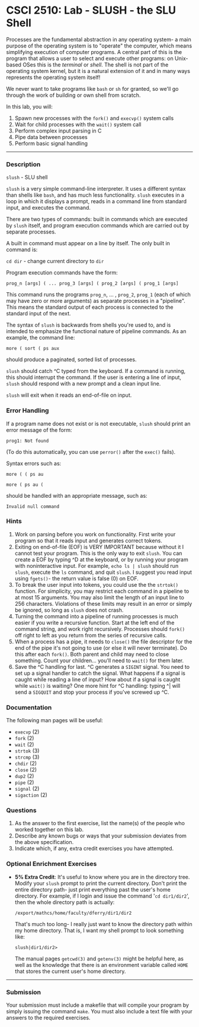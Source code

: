 # CSCI 2510: Lab - SLUSH - the SLU Shell 

Processes are the fundamental abstraction in any operating system-
a main purpose of the operating system is to "operate" the computer,
which means simplifying execution of
computer programs. A central part of this is the program that
allows a user to select and execute other programs: on Unix-based OSes
this is the *terminal* or *shell*. The shell is not part of the
operating system kernel, but it is a natural extension of it and in many
ways represents the operating system itself!

We never want to take programs like `bash` or `sh` for granted, so
we\'ll go through the work of building or own shell from scratch.

In this lab, you will:

1.  Spawn new processes with the `fork()` and `execvp()` system calls
2.  Wait for child processes with the `wait()` system call
3.  Perform complex input parsing in C
4.  Pipe data between processes
5.  Perform basic signal handling

------------------------------------------------------------------------

### Description

`slush` - SLU shell

`slush` is a very simple command-line interpreter. It uses a different
syntax than shells like `bash`, and has much less functionality. `slush`
executes in a loop in which it displays a prompt, reads in a command
line from standard input, and executes the command.

There are two types of commands: built in commands which are executed by
`slush` itself, and program execution commands which are carried out by
separate processes.

A built in command must appear on a line by itself. The only built in
command is:

`cd dir` - change current directory to `dir`

Program execution commands have the form:

`prog_n [args] ( ... prog_3 [args] ( prog_2 [args] ( prog_1 [args]`

This command runs the programs `prog_n`, \... , `prog_2`, `prog_1` (each
of which may have zero or more arguments) as separate processes in a
\"pipeline\". This means the standard output of each process is
connected to the standard input of the next.

The syntax of `slush` is backwards from shells you\'re used to, and is
intended to emphasize the functional nature of pipeline commands. As an
example, the command line:

`more ( sort ( ps aux `

should produce a paginated, sorted list of processes.

`slush` should catch \^C typed from the keyboard. If a command is
running, this should interrupt the command. If the user is entering a
line of input, `slush` should respond with a new prompt and a clean
input line.

`slush` will exit when it reads an end-of-file on input.

### Error Handling

If a program name does not exist or is not executable, `slush` should
print an error message of the form:

`prog1: Not found`

(To do this automatically, you can use `perror()` after the `exec()`
fails).

Syntax errors such as:

`more ( ( ps au`

`more ( ps au (`

should be handled with an appropriate message, such as:

`Invalid null command`

### Hints

1.  Work on parsing before you work on functionality. First write your
    program so that it reads input and generates correct tokens.
2.  Exiting on end-of-file (EOF) is VERY IMPORTANT because without it I
    cannot test your program. This is the only way to exit `slush`. You
    can create a EOF by typing \^D at the keyboard, or by running your
    program with noninteractive input. For example, `echo ls | slush`
    should run `slush`, execute the `ls` command, and quit `slush`. I
    suggest you read input using `fgets()`- the return value is
    false (0) on EOF.
3.  To break the user input into tokens, you could use the the
    `strtok()` function. For simplicity, you may restrict each command
    in a pipeline to at most 15 arguments. You may also limit the length
    of an input line to 256 characters. Violations of these limits may
    result in an error or simply be ignored, so long as `slush` does not
    crash.
4.  Turning the command into a pipeline of running processes is much
    easier if you write a recursive function. Start at the left end of
    the command string, and work right recursively. Processes should
    `fork()` off right to left as you return from the series of
    recursive calls.
5.  When a process has a pipe, it needs to `close()` the file descriptor
    for the end of the pipe it\'s not going to use (or else it will
    never terminate). Do this after each `fork()`. Both parent and child
    may need to close something. Count your children\... you\'ll need to
    `wait()` for them later.
6.  Save the \^C handling for last. \^C generates a `SIGINT` signal. You
    need to set up a signal handler to catch the signal. What happens if
    a signal is caught while reading a line of input? How about if a
    signal is caught while `wait()` is waiting? One more hint for \^C
    handling: typing \^\| will send a `SIGQUIT` and stop your process if
    you\'ve screwed up \^C.

### Documentation

The following man pages will be useful:

-   `execvp` (2)
-   `fork` (2)
-   `wait` (2)
-   `strtok` (3)
-   `strcmp` (3)
-   `chdir` (2)
-   `close` (2)
-   `dup2` (2)
-   `pipe` (2)
-   `signal` (2)
-   `sigaction` (2)

### Questions

1.  As the answer to the first exercise, list the name(s) of the people
    who worked together on this lab.
2.  Describe any known bugs or ways that your submission deviates from
    the above specification.
3.  Indicate which, if any, extra credit exercises you have attempted.

### Optional Enrichment Exercises

-   **5% Extra Credit**: It\'s useful to know where you are in the
    directory tree. Modify your `slush` prompt to print the current
    directory. Don\'t print the entire directory path- just print
    everything past the user\'s home directory. For example, if I login
    and issue the command \'`cd dir1/dir2`\', then the whole directory
    path is actually:

    `/export/mathcs/home/faculty/dferry/dir1/dir2`

    That\'s much too long- I really just want to know the directory path
    within my home directory. That is, I want my shell prompt to look
    something like:

    `slush|dir1/dir2>`

    The manual pages `getcwd(3)` and `getenv(3)` might be helpful here,
    as well as the knowledge that there is an environment variable
    called `HOME` that stores the current user\'s home directory.

------------------------------------------------------------------------

### Submission

Your submission must include a makefile that will compile your program by
simply issuing the command `make`. You must also include a text file
with your answers to the required exercises.
